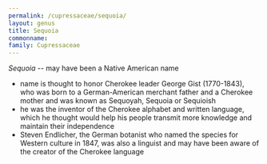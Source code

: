 ```yaml
---
permalink: /cupressaceae/sequoia/
layout: genus
title: Sequoia
commonname:
family: Cupressaceae
---
```


*Sequoia* -- may have been a Native American name
  - name is thought to honor Cherokee leader George Gist (1770-1843), who was born to a German-American merchant father and a Cherokee mother and was known as Sequoyah, Sequoia or Sequioish
  - he was the inventor of the Cherokee alphabet and written language, which he thought would help his people transmit more knowledge and maintain their independence
  - Steven Endlicher, the German botanist who named the species for Western culture in 1847, was also a linguist and may have been aware of the creator of the Cherokee language

